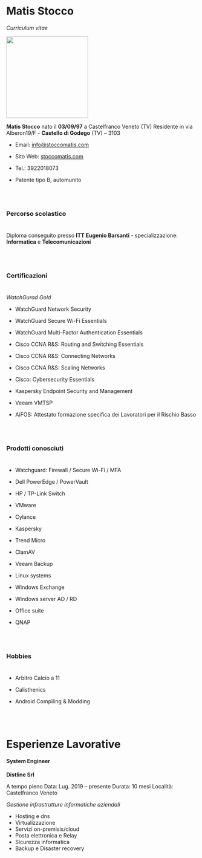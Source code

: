 # Matis Stocco

*Curriculum vitae*         

<img title="" src="https://stoccomatis.com/assets/images/profile.jpg" alt="            " width="216" data-align="left">

**Matis Stocco** nato il **03/09/97** a Castelfranco Veneto (TV)
Residente in via Alberon19/F - **Castello di Godego** (TV) – 3103

- Email: info@stoccomatis.com

- Sito Web: [stoccomatis.com](https://stoccomatis.com)

- Tel.: 3922018073

- Patente tipo B, automunito
  
  
<br/><br/>
### **Percorso scolastico**
#
Diploma conseguito presso **ITT Eugenio Barsanti** - specializzazione: **Informatica** e **Telecomunicazioni**


<br/><br/>
### **Certificazioni**
#
*WatchGurad Gold*

- WatchGuard Network Security
- WatchGuard Secure Wi-Fi Essentials
- WatchGuard Multi-Factor Authentication Essentials

- Cisco CCNA R&S: Routing and Switching Essentials
- Cisco CCNA R&S: Connecting Networks
- Cisco CCNA R&S: Scaling Networks
- Cisco: Cybersecurity Essentials
- Kaspersky Endpoint Security and Management
- Veeam VMTSP
- AiFOS: Attestato formazione specifica dei Lavoratori per il Rischio Basso
  
  
<br/><br/>
### Prodotti conosciuti
#
- Watchguard: Firewall / Secure Wi-Fi / MFA

- Dell PowerEdge / PowerVault

- HP / TP-Link Switch

- VMware

- Cylance

- Kaspersky 

- Trend Micro

- ClamAV

- Veeam Backup

- Linux systems

- Windows Exchange

- Windows server AD / RD

- Office suite

- QNAP


<br/><br/>
### Hobbies
#
- Arbitro Calcio a 11

- Calisthenics

- Android Compiling & Modding
  
  
<br/><br/>
# Esperienze Lavorative

#### 

#### System Engineer

 **Distline Srl**

A tempo pieno
Data: Lug. 2019 – presente
Durata: 10 mesi
Località: Castelfranco Veneto

*Gestione infrastrutture informatiche aziendali*

- Hosting e dns
- Virtualizzazione
- Servizi on-premisis/cloud
- Posta elettronica e Relay
- Sicurezza informatica
- Backup e Disaster recovery
  
  
